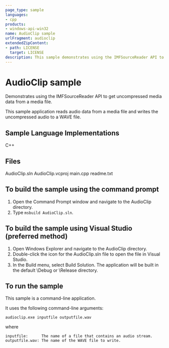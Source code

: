 ```yaml
---
page_type: sample
languages:
- cpp
products:
- windows-api-win32
name: AudioClip sample
urlFragment: audioclip
extendedZipContent:
- path: LICENSE
  target: LICENSE
description: This sample demonstrates using the IMFSourceReader API to get uncompressed media data from a media file.
---
```


# AudioClip sample

Demonstrates using the IMFSourceReader API to get uncompressed media data from a media file.

This sample application reads audio data from a media file and writes the uncompressed audio to a WAVE file.

## Sample Language Implementations

C++

## Files

AudioClip.sln
AudioClip.vcproj
main.cpp
readme.txt

## To build the sample using the command prompt

1. Open the Command Prompt window and navigate to the AudioClip directory.
2. Type `msbuild AudioClip.sln`.

## To build the sample using Visual Studio (preferred method)

1. Open Windows Explorer and navigate to the AudioClip directory.
2. Double-click the icon for the AudioClip.sln file to open the file in Visual Studio.
3. In the Build menu, select Build Solution. The application will be built in the default \Debug or \Release directory.

## To run the sample

This sample is a command-line application.

It uses the following command-line arguments:

    audioclip.exe inputfile outputfile.wav

where

    inputfile:      The name of a file that contains an audio stream.
    outputfile.wav: The name of the WAVE file to write.
